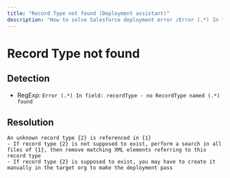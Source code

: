 ```yaml
---
title: "Record Type not found (Deployment assistant)"
description: "How to solve Salesforce deployment error /Error (.*) In field: recordType - no RecordType named (.*) found"
---
```

<!-- markdownlint-disable MD013 -->
# Record Type not found

## Detection

- RegExp: `Error (.*) In field: recordType - no RecordType named (.*) found`

## Resolution

```shell
An unknown record type {2} is referenced in {1}
- If record type {2} is not supposed to exist, perform a search in all files of {1}, then remove matching XML elements referring to this record type
- If record type {2} is supposed to exist, you may have to create it manually in the target org to make the deployment pass

```
